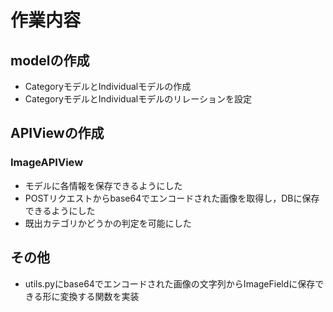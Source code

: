# 作業内容

## modelの作成 
- CategoryモデルとIndividualモデルの作成
- CategoryモデルとIndividualモデルのリレーションを設定

## APIViewの作成
### ImageAPIView
- モデルに各情報を保存できるようにした
- POSTリクエストからbase64でエンコードされた画像を取得し，DBに保存できるようにした
- 既出カテゴリかどうかの判定を可能にした

## その他
- utils.pyにbase64でエンコードされた画像の文字列からImageFieldに保存できる形に変換する関数を実装